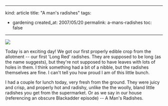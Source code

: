-----
kind: article
title: "A man's radishes"
tags:
- gardening
created_at: 2007/05/20
permalink: a-mans-radishes
toc: false
-----

<p class="img-shadow"><img src="http://www.rousette.org.uk/ee/images/uploads/radishes.jpg" /></p>

<p>Today is an exciting day! We got our first properly edible crop from the allotment -- our first 'Long Red' radishes. They are supposed to be long (as the name suggests), but they're not supposed to have leaves with lots of holes in them. I think something had a bit of a nibble, but the radishes themselves are fine. I can't tell you how proud I am of this little bunch.</p>

<p>I had a couple for lunch today, very fresh from the ground. They were juicy and crisp, and properly hot and radishy, unlike the the woolly, bland little radishes you get from the supermarket. Or as we say in our house (referencing an obscure Blackadder episode) -- A Man's Radishes.</p>


